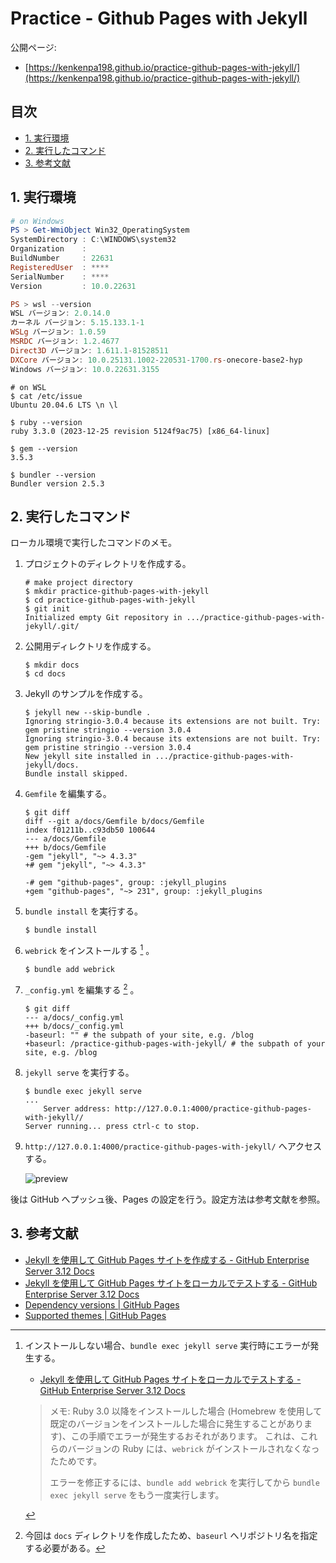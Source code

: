 <!-- omit in toc -->
# Practice - Github Pages with Jekyll

公開ページ:

- [https://kenkenpa198.github.io/practice-github-pages-with-jekyll/](https://kenkenpa198.github.io/practice-github-pages-with-jekyll/)

<!-- omit in toc -->
## 目次

- [1. 実行環境](#1-実行環境)
- [2. 実行したコマンド](#2-実行したコマンド)
- [3. 参考文献](#3-参考文献)

## 1. 実行環境

```powershell
# on Windows
PS > Get-WmiObject Win32_OperatingSystem
SystemDirectory : C:\WINDOWS\system32
Organization    :
BuildNumber     : 22631
RegisteredUser  : ****
SerialNumber    : ****
Version         : 10.0.22631

PS > wsl --version
WSL バージョン: 2.0.14.0
カーネル バージョン: 5.15.133.1-1
WSLg バージョン: 1.0.59
MSRDC バージョン: 1.2.4677
Direct3D バージョン: 1.611.1-81528511
DXCore バージョン: 10.0.25131.1002-220531-1700.rs-onecore-base2-hyp
Windows バージョン: 10.0.22631.3155
```

```shell
# on WSL
$ cat /etc/issue
Ubuntu 20.04.6 LTS \n \l

$ ruby --version
ruby 3.3.0 (2023-12-25 revision 5124f9ac75) [x86_64-linux]

$ gem --version
3.5.3

$ bundler --version
Bundler version 2.5.3
```

## 2. 実行したコマンド

ローカル環境で実行したコマンドのメモ。

1. プロジェクトのディレクトリを作成する。

    ```shell
    # make project directory
    $ mkdir practice-github-pages-with-jekyll
    $ cd practice-github-pages-with-jekyll
    $ git init
    Initialized empty Git repository in .../practice-github-pages-with-jekyll/.git/
    ```

2. 公開用ディレクトリを作成する。

    ```shell
    $ mkdir docs
    $ cd docs
    ```

3. Jekyll のサンプルを作成する。

    ```shell
    $ jekyll new --skip-bundle .
    Ignoring stringio-3.0.4 because its extensions are not built. Try: gem pristine stringio --version 3.0.4
    Ignoring stringio-3.0.4 because its extensions are not built. Try: gem pristine stringio --version 3.0.4
    New jekyll site installed in .../practice-github-pages-with-jekyll/docs.
    Bundle install skipped.
    ```

4. `Gemfile` を編集する。

    ```shell
    $ git diff
    diff --git a/docs/Gemfile b/docs/Gemfile
    index f01211b..c93db50 100644
    --- a/docs/Gemfile
    +++ b/docs/Gemfile
    -gem "jekyll", "~> 4.3.3"
    +# gem "jekyll", "~> 4.3.3"

    -# gem "github-pages", group: :jekyll_plugins
    +gem "github-pages", "~> 231", group: :jekyll_plugins
    ```

5. `bundle install` を実行する。

    ```shell
    $ bundle install
    ```

6. `webrick` をインストールする [^1] 。

    ```shell
    $ bundle add webrick
    ```

7. `_config.yml` を編集する [^2] 。

    ```shell
    $ git diff
    --- a/docs/_config.yml
    +++ b/docs/_config.yml
    -baseurl: "" # the subpath of your site, e.g. /blog
    +baseurl: /practice-github-pages-with-jekyll/ # the subpath of your site, e.g. /blog
    ```

8. `jekyll serve` を実行する。

    ```shell
    $ bundle exec jekyll serve
    ...
        Server address: http://127.0.0.1:4000/practice-github-pages-with-jekyll//
    Server running... press ctrl-c to stop.
    ```

9. `http://127.0.0.1:4000/practice-github-pages-with-jekyll/` へアクセスする。

    ![preview](./images/preview.png)

後は GitHub へプッシュ後、Pages の設定を行う。設定方法は参考文献を参照。

## 3. 参考文献

- [Jekyll を使用して GitHub Pages サイトを作成する - GitHub Enterprise Server 3.12 Docs](https://docs.github.com/ja/enterprise-server@3.12/pages/setting-up-a-github-pages-site-with-jekyll/creating-a-github-pages-site-with-jekyll?platform=linux)
- [Jekyll を使用して GitHub Pages サイトをローカルでテストする - GitHub Enterprise Server 3.12 Docs](https://docs.github.com/ja/enterprise-server@3.12/pages/setting-up-a-github-pages-site-with-jekyll/testing-your-github-pages-site-locally-with-jekyll)
- [Dependency versions | GitHub Pages](https://pages.github.com/versions/)
- [Supported themes | GitHub Pages](https://pages.github.com/themes/)

[^1]: インストールしない場合、`bundle exec jekyll serve` 実行時にエラーが発生する。

    - [Jekyll を使用して GitHub Pages サイトをローカルでテストする - GitHub Enterprise Server 3.12 Docs](https://docs.github.com/ja/enterprise-server@3.12/pages/setting-up-a-github-pages-site-with-jekyll/testing-your-github-pages-site-locally-with-jekyll#building-your-site-locally)

    > メモ: Ruby 3.0 以降をインストールした場合 (Homebrew を使用して既定のバージョンをインストールした場合に発生することがあります)、この手順でエラーが発生するおそれがあります。 これは、これらのバージョンの Ruby には、`webrick` がインストールされなくなったためです。
    >
    > エラーを修正するには、`bundle add webrick` を実行してから `bundle exec jekyll serve` をもう一度実行します。

[^2]: 今回は `docs` ディレクトリを作成したため、`baseurl` へリポジトリ名を指定する必要がある。
